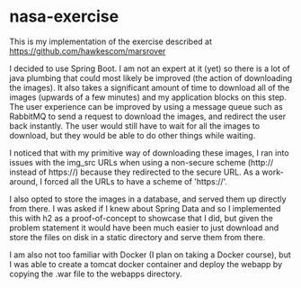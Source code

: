 # nasa-exercise

This is my implementation of the exercise described at https://github.com/hawkescom/marsrover

I decided to use Spring Boot. I am not an expert at it (yet) so there is a lot of java plumbing that could most likely be improved (the action of downloading the images). It also takes a significant amount of time to download all of the images (upwards of a few minutes) and my application blocks on this step. The user experience can be improved by using a message queue such as RabbitMQ to send a request to download the images, and redirect the user back instantly. The user would still have to wait for all the images to download, but they would be able to do other things while waiting.

I noticed that with my primitive way of downloading these images, I ran into issues with the img_src URLs when using a non-secure scheme (http:// instead of https://) because they redirected to the secure URL. As a work-around, I forced all the URLs to have a scheme of 'https://'.

I also opted to store the images in a database, and served them up directly from there. I was asked if I knew about Spring Data and so I implemented this with h2 as a proof-of-concept to showcase that I did, but given the problem statement it would have been much easier to just download and store the files on disk in a static directory and serve them from there.

I am also not too familiar with Docker (I plan on taking a Docker course), but I was able to create a tomcat docker container and deploy the webapp by copying the .war file to the webapps directory.
